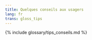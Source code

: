 ```yaml
---
title: Quelques conseils aux usagers
lang: fr
trans: gloss_tips
---
```

{% include glossary/tips_conseils.md %}
